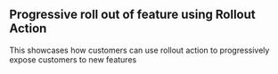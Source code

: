 ## Progressive roll out of feature using Rollout Action
This showcases how customers can use rollout action to progressively expose customers to new features

